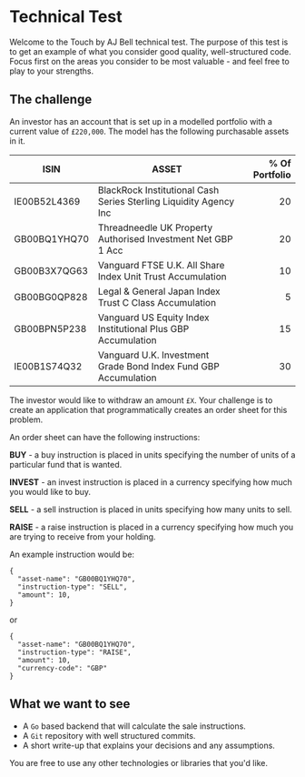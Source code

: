 # Technical Test

Welcome to the Touch by AJ Bell technical test. The purpose of this test is to get
an example of what you consider good quality, well-structured code. Focus first on
the areas you consider to be most valuable - and feel free to play to your strengths.

## The challenge

An investor has an account that is set up in a modelled portfolio with a current
value of `£220,000`. The model has the following purchasable assets in it.

| ISIN         | ASSET                                                             | % Of Portfolio |
| ------------ | ----------------------------------------------------------------- | -------------: |
| IE00B52L4369 | BlackRock Institutional Cash Series Sterling Liquidity Agency Inc |             20 |
| GB00BQ1YHQ70 | Threadneedle UK Property Authorised Investment Net GBP 1 Acc      |             20 |
| GB00B3X7QG63 | Vanguard FTSE U.K. All Share Index Unit Trust Accumulation        |             10 |
| GB00BG0QP828 | Legal & General Japan Index Trust C Class Accumulation            |              5 |
| GB00BPN5P238 | Vanguard US Equity Index Institutional Plus GBP Accumulation      |             15 |
| IE00B1S74Q32 | Vanguard U.K. Investment Grade Bond Index Fund GBP Accumulation   |             30 |

The investor would like to withdraw an amount `£X`. Your challenge is to create
an application that programmatically creates an order sheet for this problem.

An order sheet can have the following instructions:

**BUY** - a buy instruction is placed in units specifying the number of units of
a particular fund that is wanted.

**INVEST** - an invest instruction is placed in a currency specifying how much
you would like to buy.

**SELL** - a sell instruction is placed in units specifying how many units to
sell.

**RAISE** - a raise instruction is placed in a currency specifying how much you
are trying to receive from your holding.

An example instruction would be:

```text
{
  "asset-name": "GB00BQ1YHQ70",
  "instruction-type": "SELL",
  "amount": 10,
}
```

or

```text
{
  "asset-name": "GB00BQ1YHQ70",
  "instruction-type": "RAISE",
  "amount": 10,
  "currency-code": "GBP"
}
```

## What we want to see

- A `Go` based backend that will calculate the sale instructions.
- A `Git` repository with well structured commits.
- A short write-up that explains your decisions and any assumptions.

You are free to use any other technologies or libraries that you'd like.

